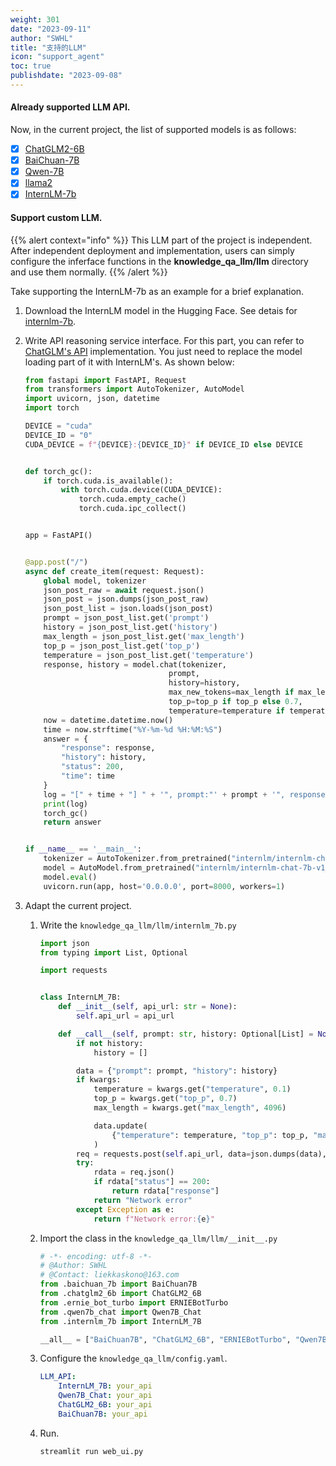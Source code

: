 ```yaml
---
weight: 301
date: "2023-09-11"
author: "SWHL"
title: "支持的LLM"
icon: "support_agent"
toc: true
publishdate: "2023-09-08"
---
```



#### Already supported LLM API.
Now, in the current project, the list of supported models is as follows:
- [x] [ChatGLM2-6B](https://huggingface.co/THUDM/chatglm2-6b)
- [x] [BaiChuan-7B](https://huggingface.co/baichuan-inc/Baichuan-7B)
- [x] [Qwen-7B](https://huggingface.co/Qwen/Qwen-7B)
- [x] [llama2](https://github.com/facebookresearch/llama)
- [x] [InternLM-7b](https://huggingface.co/internlm/internlm-7b)

#### Support custom LLM.
{{% alert context="info" %}}
This LLM part of the project is independent. After independent deployment and implementation, users can simply configure the inferface functions in the **knowledge_qa_llm/llm** directory and use them normally.
{{% /alert %}}

Take supporting the InternLM-7b as an example for a brief explanation.
1. Download the InternLM model in the Hugging Face. See detais for [internlm-7b](https://huggingface.co/internlm/internlm-7b).
2. Write API reasoning service interface. For this part, you can refer to [ChatGLM's API](https://github.com/THUDM/ChatGLM-6B/blob/main/api.py) implementation. You just need to replace the model loading part of it with InternLM's. As shown below:

    ```python
    from fastapi import FastAPI, Request
    from transformers import AutoTokenizer, AutoModel
    import uvicorn, json, datetime
    import torch

    DEVICE = "cuda"
    DEVICE_ID = "0"
    CUDA_DEVICE = f"{DEVICE}:{DEVICE_ID}" if DEVICE_ID else DEVICE


    def torch_gc():
        if torch.cuda.is_available():
            with torch.cuda.device(CUDA_DEVICE):
                torch.cuda.empty_cache()
                torch.cuda.ipc_collect()


    app = FastAPI()


    @app.post("/")
    async def create_item(request: Request):
        global model, tokenizer
        json_post_raw = await request.json()
        json_post = json.dumps(json_post_raw)
        json_post_list = json.loads(json_post)
        prompt = json_post_list.get('prompt')
        history = json_post_list.get('history')
        max_length = json_post_list.get('max_length')
        top_p = json_post_list.get('top_p')
        temperature = json_post_list.get('temperature')
        response, history = model.chat(tokenizer,
                                    prompt,
                                    history=history,
                                    max_new_tokens=max_length if max_length else 2048,
                                    top_p=top_p if top_p else 0.7,
                                    temperature=temperature if temperature else 0.95)
        now = datetime.datetime.now()
        time = now.strftime("%Y-%m-%d %H:%M:%S")
        answer = {
            "response": response,
            "history": history,
            "status": 200,
            "time": time
        }
        log = "[" + time + "] " + '", prompt:"' + prompt + '", response:"' + repr(response) + '"'
        print(log)
        torch_gc()
        return answer


    if __name__ == '__main__':
        tokenizer = AutoTokenizer.from_pretrained("internlm/internlm-chat-7b-v1_1", trust_remote_code=True)
        model = AutoModel.from_pretrained("internlm/internlm-chat-7b-v1_1", trust_remote_code=True).half().cuda()
        model.eval()
        uvicorn.run(app, host='0.0.0.0', port=8000, workers=1)
    ```
3. Adapt the current project.
    1. Write the `knowledge_qa_llm/llm/internlm_7b.py`

        ```python
        import json
        from typing import List, Optional

        import requests


        class InternLM_7B:
            def __init__(self, api_url: str = None):
                self.api_url = api_url

            def __call__(self, prompt: str, history: Optional[List] = None, **kwargs):
                if not history:
                    history = []

                data = {"prompt": prompt, "history": history}
                if kwargs:
                    temperature = kwargs.get("temperature", 0.1)
                    top_p = kwargs.get("top_p", 0.7)
                    max_length = kwargs.get("max_length", 4096)

                    data.update(
                        {"temperature": temperature, "top_p": top_p, "max_length": max_length}
                    )
                req = requests.post(self.api_url, data=json.dumps(data), timeout=60)
                try:
                    rdata = req.json()
                    if rdata["status"] == 200:
                        return rdata["response"]
                    return "Network error"
                except Exception as e:
                    return f"Network error:{e}"
        ```
    2. Import the class in the `knowledge_qa_llm/llm/__init__.py`
        ```python
        # -*- encoding: utf-8 -*-
        # @Author: SWHL
        # @Contact: liekkaskono@163.com
        from .baichuan_7b import BaiChuan7B
        from .chatglm2_6b import ChatGLM2_6B
        from .ernie_bot_turbo import ERNIEBotTurbo
        from .qwen7b_chat import Qwen7B_Chat
        from .internlm_7b import InternLM_7B

        __all__ = ["BaiChuan7B", "ChatGLM2_6B", "ERNIEBotTurbo", "Qwen7B_Chat", "InternLM_7B"]
        ```
    3. Configure the `knowledge_qa_llm/config.yaml`.
        ```yaml
        LLM_API:
            InternLM_7B: your_api
            Qwen7B_Chat: your_api
            ChatGLM2_6B: your_api
            BaiChuan7B: your_api
        ```
    4. Run.
        ```bash {linenos=table}
        streamlit run web_ui.py
        ```
